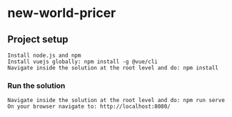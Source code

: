 # new-world-pricer

## Project setup
```
Install node.js and npm
Install vuejs globally: npm install -g @vue/cli
Navigate inside the solution at the root level and do: npm install
```

### Run the solution
```
Navigate inside the solution at the root level and do: npm run serve
On your browser navigate to: http://localhost:8080/
